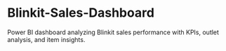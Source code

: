 # Blinkit-Sales-Dashboard
Power BI dashboard analyzing Blinkit sales performance with KPIs, outlet analysis, and item insights.
